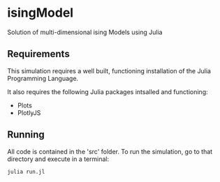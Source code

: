 # isingModel

Solution of multi-dimensional ising Models using Julia
 
 ## Requirements

This simulation requires a well built, functioning installation of the Julia Programming Language.

It also requires the following Julia packages intsalled and functioning:
* Plots
* PlotlyJS

## Running

All code is contained in the 'src' folder. To run the simulation, go to that directory and execute in a terminal:

```bash
julia run.jl
```